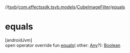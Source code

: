 //[tsvb](../../../index.md)/[com.effectssdk.tsvb.models](../index.md)/[CubeImageFilter](index.md)/[equals](equals.md)

# equals

[androidJvm]\
open operator override fun [equals](equals.md)(
other: [Any](https://kotlinlang.org/api/latest/jvm/stdlib/kotlin/-any/index.html)?): [Boolean](https://kotlinlang.org/api/latest/jvm/stdlib/kotlin/-boolean/index.html)
